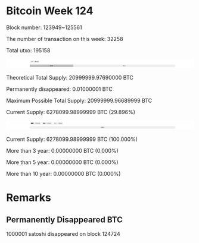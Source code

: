 # Bitcoin Week 124

Block number: 123949~125561

The number of transaction on this week: 32258

Total utxo: 195158

![](../images/mined_week124.png)

Theoretical Total Supply: 20999999.97690000 BTC

Permanently disappeared: 0.01000001 BTC

Maximum Possible Total Supply: 20999999.96689999 BTC

Current Supply: 6278099.98999999 BTC (29.896%)

![](../images/year_week124.png)


Current Supply: 6278099.98999999 BTC (100.000%)

More than 3 year: 0.00000000 BTC (0.000%)

More than 5 year: 0.00000000 BTC (0.000%)

More than 10 year: 0.00000000 BTC (0.000%)

# Remarks

## Permanently Disappeared BTC

1000001 satoshi disappeared on block 124724

